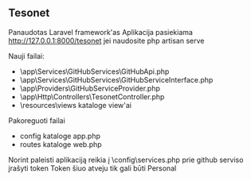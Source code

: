 
## Tesonet

Panaudotas Laravel framework'as
Aplikacija pasiekiama http://127.0.0.1:8000/tesonet jei naudosite php artisan serve

Nauji failai:
- \app\Services\GitHubServices\GitHubApi.php
- \app\Services\GitHubServices\GitHubServiceInterface.php
- \app\Providers\GitHubServiceProvider.php
- \app\Http\Controllers\TesonetController.php
- \resources\views kataloge view'ai

Pakoreguoti failai
- config kataloge app.php
- routes kataloge web.php

Norint paleisti aplikaciją reikia į \config\services.php prie github serviso įrašyti token
Token šiuo atveju tik gali būti Personal 


